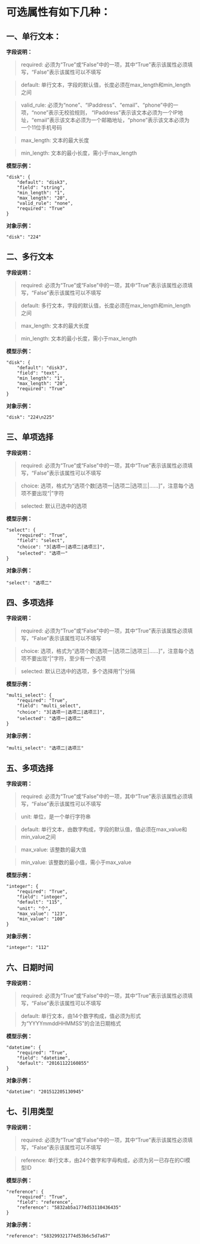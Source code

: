 # 可选属性有如下几种：

## 一、单行文本：

**字段说明：**

> required: 必须为“True”或“False”中的一项，其中“True”表示该属性必须填写，“False”表示该属性可以不填写

> default: 单行文本，字段的默认值，长度必须在max_length和min_length之间

> valid_rule: 必须为“none”、“IPaddress”、“email”、“phone”中的一项，“none”表示无校验规则，
“IPaddress”表示该文本必须为一个IP地址，“email”表示该文本必须为一个邮箱地址，“phone”表示该文本必须为一个11位手机号码

> max_length: 文本的最大长度

> min_length: 文本的最小长度，需小于max_length

**模型示例：**

    "disk": {
        "default": "disk3",
        "field": "string",
        "min_length": "1",
        "max_length": "20",
        "valid_rule": "none",
        "required": "True"
    }

**对象示例：**

    "disk": "224"

## 二、多行文本

**字段说明：**

> required: 必须为“True”或“False”中的一项，其中“True”表示该属性必须填写，“False”表示该属性可以不填写

> default: 多行文本，字段的默认值，长度必须在max_length和min_length之间

> max_length: 文本的最大长度

> min_length: 文本的最小长度，需小于max_length

**模型示例：**

    "disk": {
        "default": "disk3",
        "field": "text",
        "min_length": "1",
        "max_length": "20",
        "required": "True"
    }

**对象示例：**

    "disk": "224\n225"

## 三、单项选择

**字段说明：**

> required: 必须为“True”或“False”中的一项，其中“True”表示该属性必须填写，“False”表示该属性可以不填写

> choice: 选项，格式为“选项个数[选项一|选项二|选项三|……]”，注意每个选项不要出现“|”字符

> selected: 默认已选中的选项

**模型示例：**

    "select": {
        "required": "True",
        "field": "select",
        "choice": "3[选项一|选项二|选项三]",
        "selected": "选项一"
    }

**对象示例：**

    "select": "选项二"

## 四、多项选择

**字段说明：**

> required: 必须为“True”或“False”中的一项，其中“True”表示该属性必须填写，“False”表示该属性可以不填写

> choice: 选项，格式为“选项个数[选项一|选项二|选项三|……]”，注意每个选项不要出现“|”字符，至少有一个选项

> selected: 默认已选中的选项，多个选择用“|”分隔

**模型示例：**

    "multi_select": {
        "required": "True",
        "field": "multi_select",
        "choice": "3[选项一|选项二|选项三]",
        "selected": "选项一|选项二"
    }

**对象示例：**

    "multi_select": "选项二|选项三"

## 五、多项选择

**字段说明：**

> required: 必须为“True”或“False”中的一项，其中“True”表示该属性必须填写，“False”表示该属性可以不填写

> unit: 单位，是一个单行字符串

> default: 单行文本，由数字构成，字段的默认值，值必须在max_value和min_value之间

> max_value: 该整数的最大值

> min_value: 该整数的最小值，需小于max_value

**模型示例：**

    "integer": {
        "required": "True",
        "field": "integer",
        "default": "115",
        "unit": "个",
        "max_value": "123",
        "min_value": "100"
    }

**对象示例：**

    "integer": "112"

## 六、日期时间

**字段说明：**

> required: 必须为“True”或“False”中的一项，其中“True”表示该属性必须填写，“False”表示该属性可以不填写

> default: 单行文本，由14个数字构成，值必须为形式为“YYYYmmddHHMMSS”的合法日期格式

**模型示例：**

    "datetime": {
        "required": "True",
        "field": "datetime",
        "default": "20161122160855"
    }

**对象示例：**

    "datetime": "201512205130945"

## 七、引用类型

**字段说明：**

> required: 必须为“True”或“False”中的一项，其中“True”表示该属性必须填写，“False”表示该属性可以不填写

> reference: 单行文本，由24个数字和字母构成，必须为另一已存在的CI模型ID

**模型示例：**

    "reference": {
        "required": "True",
        "field": "reference",
        "reference": "5832ab5a1774d53110436435"
    }

**对象示例：**

    "reference": "583299321774d53b6c5d7a67"


